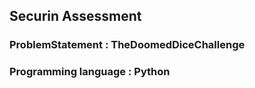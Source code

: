 ## Securin Assessment

### ProblemStatement : TheDoomedDiceChallenge

### Programming language : Python


